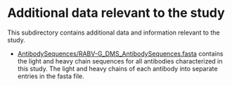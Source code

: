 # Additional data relevant to the study
This subdirectory contains additional data and information relevant to the study. 

  - [AntibodySequences/RABV-G_DMS_AntibodySequences.fasta](AntibodySequences/RABV-G_DMS_AntibodySequences.fasta) contains the light and heavy chain sequences for all antibodies characterized in this study. The light and heavy chains of each antibody into separate entries in the fasta file.